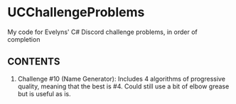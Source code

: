 # UCChallengeProblems
My code for Evelyns' C# Discord challenge problems, in order of completion

## CONTENTS

1) Challenge #10 (Name Generator): Includes 4 algorithms of progressive quality, meaning that the best is #4. Could still use a bit of elbow grease but is useful as is.
